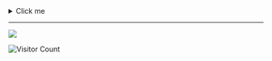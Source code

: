 <details close>
<summary>Click me </summary>

<a href="https://github.com/Mrezadwiprasetiawan?tab=achievements"><img src="https://github-profile-trophy.vercel.app/?username=mrezadwiprasetiawan&theme=onestar&no-frame=true&column=6&row=1"  width="96%" alt="@bearjobsniper's trophy stats"/></a>


  <img width="400" src="https://github-readme-stats.vercel.app/api?username=mrezadwiprasetiawan&hide_border=true&title_color=FF0000&show_icons=true&icon_color=0000FF&ring_color=00FF00&bg_color=000000&text_color=00FF00&rank_icon=github&show=reviews,discussions_started,discussions_answered,prs_merged,prs_merged_percentage" />

<img width="400" src="https://github-readme-streak-stats-eight.vercel.app/?user=mrezadwiprasetiawan&theme=highcontrast&currStreakNum=FF0000&fire=FF0000&card_height=205&currStreakLabel=00FF00&ring=FF0000&border=000000&text_color=00FF00" />

<img width="805" src="https://github-readme-activity-graph.vercel.app/graph?username=mrezadwiprasetiawan&theme=high-contrast&hide_border=true&area_color=FF0000&area=true&point=0000FF&line=FF0000&" />

<img src="https://github-readme-stats.vercel.app/api/top-langs/?username=mrezadwiprasetiawan&layout=compact&text_color=FFFFFF&bg_color=000000&card_width=805&hide_border=true&title_color=FF0000" />

---

![Java](https://img.shields.io/badge/java-%23ED8B00.svg?style=for-the-badge&logo=openjdk&logoColor=white) ![C](https://img.shields.io/badge/c-%2300599C.svg?style=for-the-badge&logo=c&logoColor=white) ![C++](https://img.shields.io/badge/c++-%2300599C.svg?style=for-the-badge&logo=c%2B%2B&logoColor=white) ![JavaScript](https://img.shields.io/badge/javascript-%23323330.svg?style=for-the-badge&logo=javascript&logoColor=%23F7DF1E) ![Kotlin](https://img.shields.io/badge/kotlin-%237F52FF.svg?style=for-the-badge&logo=kotlin&logoColor=white) ![LaTeX](https://img.shields.io/badge/latex-%23008080.svg?style=for-the-badge&logo=latex&logoColor=white) ![PHP](https://img.shields.io/badge/php-%23777BB4.svg?style=for-the-badge&logo=php&logoColor=white) ![MariaDB](https://img.shields.io/badge/MariaDB-003545?style=for-the-badge&logo=mariadb&logoColor=white) ![Firebase](https://img.shields.io/badge/firebase-a08021?style=for-the-badge&logo=firebase&logoColor=ffcd34) ![Firebase](https://img.shields.io/badge/firebase-%23039BE5.svg?style=for-the-badge&logo=firebase) ![XFCE](https://img.shields.io/badge/XFCE-%232284F2.svg?style=for-the-badge&logo=xfce&logoColor=white) ![MySQL](https://img.shields.io/badge/mysql-4479A1.svg?style=for-the-badge&logo=mysql&logoColor=white) ![SQLite](https://img.shields.io/badge/sqlite-%2307405e.svg?style=for-the-badge&logo=sqlite&logoColor=white) ![Python](https://img.shields.io/badge/python-3670A0?style=for-the-badge&logo=python&logoColor=ffdd54)
</p>
</details>

---

![](https://visitcount.itsvg.in/api?id=Mrezadwiprasetiawan&icon=7&color=blue)

![Visitor Count](https://profile-counter.glitch.me/mrezadwiprasetiawan/count.svg)